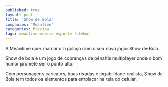 ```yaml
---
published: true
layout: post
title: 'Show de Bola'
companies: 'Meantime'
categories: Preview
tags: meantime mobile esporte futebol
---
```


 A Meantime quer marcar um golaço com o seu novo jogo: Show de Bola.
 
 Show de bola é um jogo de cobranças de pênaltis multiplayer onde o bom humor promete ser o ponto alto. 
 
 Com personagens caricatos, boas risadas e jogabilidade realista, Show de Bola tem todos os elementos para emplacar na tela do celular.